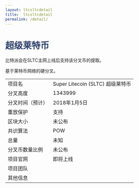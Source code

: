 ```yaml
---
layout: ltcsltcdetail
title:  ltcsltcdetail
permalink: /detail/
---
```

<h1 style="color: #2F416A">超级莱特币</h1>
<p>比特派会在SLTC主网上线后支持该分叉币的提取。
</p>
<p>基于莱特币网络的硬分叉。
</p>
<table class="center">
  <tbody>
    <tr>
        <td class="tablehalf">项目名</td>
        <td class="tablehalf">Super Litecoin (SLTC) 超级莱特币</td>
    </tr>
    <tr>
        <td>分叉高度</td>
        <td>1343999</td>
    </tr>
    <tr>
        <td>分叉时间（预计）</td>
        <td>2018年1月5日</td>
    </tr>
    <tr>
        <td>重放保护</td>
        <td>支持</td>
    </tr>
    <tr>
        <td>区块大小</td>
        <td>未公布</td>
    </tr>
    <tr>
        <td>共识算法</td>
        <td>POW</td>
    </tr>
    <tr>
        <td>总量</td>
        <td>未知</td>
    </tr>
    <tr>
        <td>分叉币数量比例</td>
        <td>未公布</td>
    </tr>
    <tr>
        <td>项目官网</td>
        <td>即将上线</td>
    </tr>
    <tr>
        <td>项目团队</td>
        <td></td>
    </tr>
    <tr>
        <td>其他信息</td>
        <td></td>
    </tr>
  </tbody>
</table>